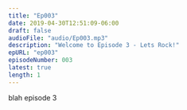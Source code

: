 ```yaml
---
title: "Ep003"
date: 2019-04-30T12:51:09-06:00
draft: false
audioFile: "audio/Ep003.mp3"
description: "Welcome to Episode 3 - Lets Rock!"
epURL: "ep003"
episodeNumber: 003
latest: true
length: 1
---
```


blah episode 3

